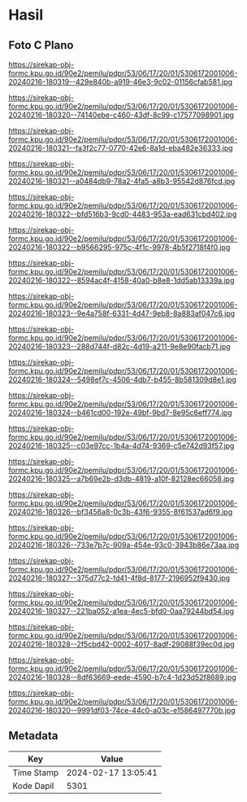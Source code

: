 # Hasil

## Foto C Plano

https://sirekap-obj-formc.kpu.go.id/90e2/pemilu/pdpr/53/06/17/20/01/5306172001006-20240216-180319--429e840b-a919-46e3-9c02-01156cfab581.jpg

https://sirekap-obj-formc.kpu.go.id/90e2/pemilu/pdpr/53/06/17/20/01/5306172001006-20240216-180320--74140ebe-c460-43df-8c99-c17577098901.jpg

https://sirekap-obj-formc.kpu.go.id/90e2/pemilu/pdpr/53/06/17/20/01/5306172001006-20240216-180321--fa3f2c77-0770-42e6-8a1d-eba482e36333.jpg

https://sirekap-obj-formc.kpu.go.id/90e2/pemilu/pdpr/53/06/17/20/01/5306172001006-20240216-180321--a0484db9-78a2-4fa5-a8b3-95542d876fcd.jpg

https://sirekap-obj-formc.kpu.go.id/90e2/pemilu/pdpr/53/06/17/20/01/5306172001006-20240216-180322--bfd516b3-9cd0-4483-953a-ead631cbd402.jpg

https://sirekap-obj-formc.kpu.go.id/90e2/pemilu/pdpr/53/06/17/20/01/5306172001006-20240216-180322--b9566295-975c-4f1c-9978-4b5f2718f4f0.jpg

https://sirekap-obj-formc.kpu.go.id/90e2/pemilu/pdpr/53/06/17/20/01/5306172001006-20240216-180322--8594ac4f-4158-40a0-b8e8-1dd5ab13339a.jpg

https://sirekap-obj-formc.kpu.go.id/90e2/pemilu/pdpr/53/06/17/20/01/5306172001006-20240216-180323--9e4a758f-6331-4d47-9eb8-8a883af047c6.jpg

https://sirekap-obj-formc.kpu.go.id/90e2/pemilu/pdpr/53/06/17/20/01/5306172001006-20240216-180323--288d744f-d82c-4d19-a211-9e8e90facb71.jpg

https://sirekap-obj-formc.kpu.go.id/90e2/pemilu/pdpr/53/06/17/20/01/5306172001006-20240216-180324--5498ef7c-4506-4db7-b455-8b581309d8e1.jpg

https://sirekap-obj-formc.kpu.go.id/90e2/pemilu/pdpr/53/06/17/20/01/5306172001006-20240216-180324--b461cd00-192e-49bf-9bd7-8e95c6eff774.jpg

https://sirekap-obj-formc.kpu.go.id/90e2/pemilu/pdpr/53/06/17/20/01/5306172001006-20240216-180325--c03e97cc-1b4a-4d74-9369-c5e742d93f57.jpg

https://sirekap-obj-formc.kpu.go.id/90e2/pemilu/pdpr/53/06/17/20/01/5306172001006-20240216-180325--a7b69e2b-d3db-4819-a10f-82128ec66058.jpg

https://sirekap-obj-formc.kpu.go.id/90e2/pemilu/pdpr/53/06/17/20/01/5306172001006-20240216-180326--bf3456a8-0c3b-43f6-9355-8f61537ad6f9.jpg

https://sirekap-obj-formc.kpu.go.id/90e2/pemilu/pdpr/53/06/17/20/01/5306172001006-20240216-180326--733e7b7c-909a-454e-93c0-3943b86e73aa.jpg

https://sirekap-obj-formc.kpu.go.id/90e2/pemilu/pdpr/53/06/17/20/01/5306172001006-20240216-180327--375d77c2-fd41-4f8d-8177-2196952f9430.jpg

https://sirekap-obj-formc.kpu.go.id/90e2/pemilu/pdpr/53/06/17/20/01/5306172001006-20240216-180327--221ba052-a1ea-4ec5-bfd0-0aa79244bd54.jpg

https://sirekap-obj-formc.kpu.go.id/90e2/pemilu/pdpr/53/06/17/20/01/5306172001006-20240216-180328--2f5cbd42-0002-4017-8adf-29088f39ec0d.jpg

https://sirekap-obj-formc.kpu.go.id/90e2/pemilu/pdpr/53/06/17/20/01/5306172001006-20240216-180328--8df63669-eede-4590-b7c4-1d23d52f8689.jpg

https://sirekap-obj-formc.kpu.go.id/90e2/pemilu/pdpr/53/06/17/20/01/5306172001006-20240216-180320--9991df03-74ce-44c0-a03c-e1586497770b.jpg


## Metadata

| Key        | Value               |
| ---------- | ------------------- |
| Time Stamp | 2024-02-17 13:05:41 |
| Kode Dapil | 5301                |



